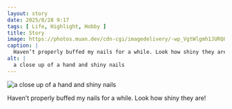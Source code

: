 ```yaml
---
layout: story
date: 2025/8/28 9:17
tags: [ Life, Highlight, Hobby ]
title: Story
image: https://photos.muan.dev/cdn-cgi/imagedelivery/-wp_VgtWlgmh1JURQ8t1mg/6d20cd68-cfcf-4853-4c18-87cd6f60f600/public
caption: |
  Haven’t properly buffed my nails for a while. Look how shiny they are!
alt: |
  a close up of a hand and shiny nails
---
```



![a close up of a hand and shiny nails](https://photos.muan.dev/cdn-cgi/imagedelivery/-wp_VgtWlgmh1JURQ8t1mg/6d20cd68-cfcf-4853-4c18-87cd6f60f600/public)

Haven’t properly buffed my nails for a while. Look how shiny they are!
